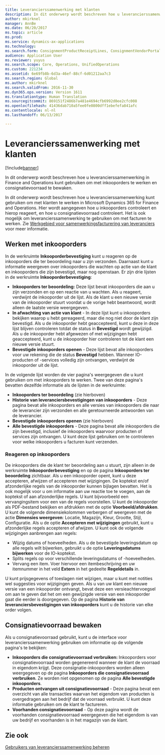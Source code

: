 ```yaml
---
title: Leverancierssamenwerking met klanten
description: In dit onderwerp wordt beschreven hoe u leverancierssamenwerking in Finance and Operations kunt gebruiken om met inkooporders te werken en consignatievoorraad te bewaken.
author: mkirknel
manager: AnnBe
ms.date: 06/20/2017
ms.topic: article
ms.prod: 
ms.service: dynamics-ax-applications
ms.technology: 
ms.search.form: ConsignmentProductReceiptLines, ConsignmentVendorPortalOnHand, PurchVendorPortalConfirmedOrders, PurchVendorPortalOriginalOrder, PurchVendorPortalResponsesHistoryList, PurchVendorPortalResponsesPart
audience: Application User
ms.reviewer: yuyus
ms.search.scope: Core, Operations, UnifiedOperations
ms.custom: 221234
ms.assetid: 6e69fb8b-6d3a-46ef-88cf-6d01212aa7c3
ms.search.region: Global
ms.author: mkirknel
ms.search.validFrom: 2016-11-30
ms.dyn365.ops.version: Version 1611
ms.translationtype: Human Translation
ms.sourcegitcommit: 869151f2486b7a481e4694cfb6992d0ee2cfc008
ms.openlocfilehash: 41436dab710a5fee0fe0800dff1ebefefa841afc
ms.contentlocale: nl-nl
ms.lasthandoff: 06/13/2017

---
```


# <a name="vendor-collaboration-with-customers"></a>Leverancierssamenwerking met klanten

[!include[banner](../includes/banner.md)]


In dit onderwerp wordt beschreven hoe u leverancierssamenwerking in Finance and Operations kunt gebruiken om met inkooporders te werken en consignatievoorraad te bewaken.

In dit onderwerp wordt beschreven hoe u leverancierssamenwerking kunt gebruiken om met klanten te werken in Microsoft Dynamics 365 for Finance and Operations. Hier wordt aangegeven hoe u inkooporders controleert en hierop reageert, en hoe u consignatievoorraad controleert. Het is ook mogelijk om leverancierssamenwerking te gebruiken om met facturen te werken. Zie [Werkgebied voor samenwerkingsfacturering van leveranciers](/dynamics365/unified-operations/financials/accounts-payable/vendor-portal-invoicing-workspace) voor meer informatie.

## <a name="working-with-purchase-orders"></a>Werken met inkooporders
In de werkruimte **Inkooporderbevestiging** kunt u reageren op de inkooporders die ter beoordeling naar u zijn verzonden. Daarnaast kunt u informatie weergeven over inkooporders die wachten op actie van de klant en inkooporders die zijn bevestigd, maar nog openstaan. Er zijn drie lijsten in de werkruimte **Inkooporderbevestiging**:

-   **Inkooporders ter beoordeling:** Deze lijst bevat inkooporders die aan u zijn verzonden en op een reactie van u wachten. Als u reageert, verdwijnt de inkooporder uit de lijst. Als de klant u een nieuwe versie van de inkooporder stuurt voordat u de vorige hebt beantwoord, wordt alleen de laatste versie weergegeven.
-   **In afwachting van actie van klant** - In deze lijst kunt u inkooporders bekijken waarop u hebt gereageerd, maar die nog niet door de klant zijn bevestigd. Als u de inkooporder hebt geaccepteerd, kunt u deze in deze lijst blijven controleren totdat de status in **Bevestigd** wordt gewijzigd. Als u de inkooporder hebt afgewezen of met wijzigingen hebt geaccepteerd, kunt u de inkooporder hier controleren tot de klant een nieuwe versie stuurt.
-   **Bevestigde inkooporders openen** - Deze lijst bevat alle inkooporders voor uw rekening die de status **Bevestigd** hebben. Wanneer IO-producten of -services volledig zijn ontvangen, verdwijnt de inkooporder uit de lijst.

In de volgende lijst worden de vier pagina's weergegeven die u kunt gebruiken om met inkooporders te werken. Twee van deze pagina's bevatten dezelfde informatie als de lijsten in de werkruimte:

-   **Inkooporders ter beoordeling** (zie hierboven)
-   **Historie van leveranciersbevestigingen van inkooporders** - Deze pagina bevat alle inkooporders en alle versies van inkooporders die naar de leverancier zijn verzonden en alle geretourneerde antwoorden van de leverancier.
-   **Bevestigde inkooporders openen** (zie hierboven)
-   **Alle bevestigde inkooporders** - Deze pagina bevat alle inkooporders die zijn bevestigd, inclusief de inkooporders waarvoor producten of services zijn ontvangen. U kunt deze lijst gebruiken om te controleren voor welke inkooporders u facturen kunt verzenden.

### <a name="responding-to-purchase-orders"></a>Reageren op inkooporders

De inkooporders die de klant ter beoordeling aan u stuurt, zijn alleen in de werkruimte **Inkooporderbevestiging** en op de pagina **Inkooporders ter beoordeling** zichtbaar. Als u een inkooporder opent, kunt u deze accepteren, afwijzen of accepteren met wijzigingen. De koptekst en/of afzonderlijke regels van de inkooporder kunnen bijlagen bevatten. Het is ook mogelijk voor u om informatie aan uw reactie toe te voegen, aan de koptekst of aan afzonderlijke regels. U kunt bijvoorbeeld een vervangingsitem voor een van de regels voorstellen. U kunt de inkooporder als PDF-bestand bekijken en afdrukken met de optie **Voorbeeld/afdrukken**. U kunt de volgende dimensiekolommen verbergen of weergeven met de actie **Dimensies weergeven**: Locatie, Magazijn, Kleur, Grootte, Stijl, Configuratie. Als u de optie **Accepteren met wijzigingen** gebruikt, kunt u afzonderlijke regels accepteren of afwijzen. U kunt ook de volgende wijzigingen aanbrengen aan regels:

-   Wijzig datums of hoeveelheden. Als u de bevestigde leveringsdatum op alle regels wilt bijwerken, gebruikt u de optie **Leveringsdatums bijwerken** voor de IO-koptekst.
-   Splits regels op voor verschillende leveringsdatums of -hoeveelheden.
-   Vervang een item. Voer hiervoor een itembeschrijving en uw itemnummer in het veld **Extern** in het gedeelte **Regeldetails** in.

U kunt prijsgegevens of toeslagen niet wijzigen, maar u kunt met notities wel suggesties voor wijzigingen geven. Als u van uw klant een nieuwe versie van een inkooporder ontvangt, bevat deze een versieachtervoegsel om aan te geven dat het om een gewijzigde versie van een inkooporder gaat die eerder is doorgegeven. Op de pagina **Historie van leveranciersbevestigingen van inkooporders** kunt u de historie van elke order volgen.

## <a name="monitoring-consignment-inventory"></a>Consignatievoorraad bewaken
Als u consignatievoorraad gebruikt, kunt u de interface voor leverancierssamenwerking gebruiken om informatie op de volgende pagina's te bekijken:

-   **Inkooporders die consignatievoorraad verbruiken:** Inkooporders voor consignatievoorraad worden gegenereerd wanneer de klant de voorraad in eigendom krijgt. Deze consignatie-inkooporders worden alleen weergegeven op de pagina **Inkooporders die consignatievoorraad verbruiken**. Ze worden niet opgenomen op de pagina **Alle bevestigde inkooporders**.
-   **Producten ontvangen uit consignatievoorraad** - Deze pagina bevat een overzicht van alle transacties waarvan het eigendom van producten is overgedragen aan het bedrijf dat de voorraad verbruikt. U kunt deze informatie gebruiken om de klant te factureren.
-   **Voorhanden consignatievoorraad** - Op deze pagina wordt de voorhanden consignatievoorraad weergegeven die het eigendom is van uw bedrijf en voorhanden is in het magazijn van de klant.


<a name="see-also"></a>Zie ook
--------

[Gebruikers van leverancierssamenwerking beheren](manage-vendor-collaboration-users.md)




